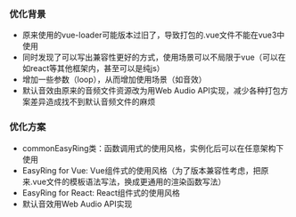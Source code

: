 ### 优化背景
- 原来使用的vue-loader可能版本过旧了，导致打包的.vue文件不能在vue3中使用
- 同时发现了可以写出兼容性更好的方式，使用场景可以不局限于vue（可以在如react等其他框架内，甚至可以是纯js）
- 增加一些参数（loop），从而增加使用场景（如音效）
- 默认音效由原来的音频文件资源改为用Web Audio API实现，减少各种打包方案差异造成找不到默认音频文件的麻烦

### 优化方案
- commonEasyRing类：函数调用式的使用风格，实例化后可以在任意架构下使用
- EasyRing for Vue: Vue组件式的使用风格（为了版本兼容性考虑，把原来.vue文件的模板语法写法，换成更通用的渲染函数写法）
- EasyRing for React: React组件式的使用风格
- 默认音效用Web Audio API实现